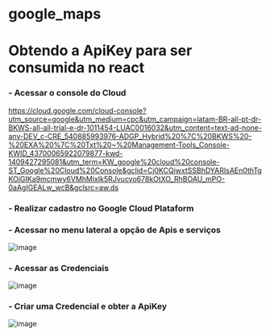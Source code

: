 # google_maps

# Obtendo a ApiKey para ser consumida no react

### - Acessar o console do Cloud
https://cloud.google.com/cloud-console?utm_source=google&utm_medium=cpc&utm_campaign=latam-BR-all-pt-dr-BKWS-all-all-trial-e-dr-1011454-LUAC0016032&utm_content=text-ad-none-any-DEV_c-CRE_540885993976-ADGP_Hybrid%20%7C%20BKWS%20-%20EXA%20%7C%20Txt%20~%20Management-Tools_Console-KWID_43700065922079877-kwd-1409427295081&utm_term=KW_google%20cloud%20console-ST_Google%20Cloud%20Console&gclid=Cj0KCQjwxtSSBhDYARIsAEn0thTgKOiGIKa9mcmwy6VMhMixIk5RJvucvo678kOtXO_RhBOAU_mPO-0aAgIGEALw_wcB&gclsrc=aw.ds

### - Realizar cadastro no Google Cloud Plataform

### - Acessar no menu lateral a opção de Apis e serviços

![image](https://user-images.githubusercontent.com/73175242/163015924-ed20d906-723b-4c31-a311-41c6ad595cd2.png)

### - Acessar as Credenciais

![image](https://user-images.githubusercontent.com/73175242/163016593-71d00d66-fe7d-4ad6-8ba7-380a6b5e411e.png)

### - Criar uma Credencial e obter a ApiKey

![image](https://user-images.githubusercontent.com/73175242/163016740-32833fd0-164b-49ce-a054-26308550c02f.png)
